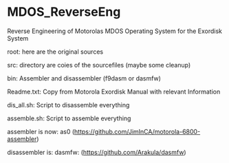 # MDOS_ReverseEng
Reverse Engineering of Motorolas MDOS Operating System for the Exordisk System

root: here are the original sources

src: directory are coies of the sourcefiles (maybe some cleanup)

bin: Assembler and disassembler (f9dasm or dasmfw)

Readme.txt: Copy from Motorola Exordisk Manual with relevant Information

dis_all.sh: Script to disassemble everything

assemble.sh: Script to assemble everything

assembler is now: as0 (https://github.com/JimInCA/motorola-6800-assembler)

disassembler is: dasmfw: (https://github.com/Arakula/dasmfw)

